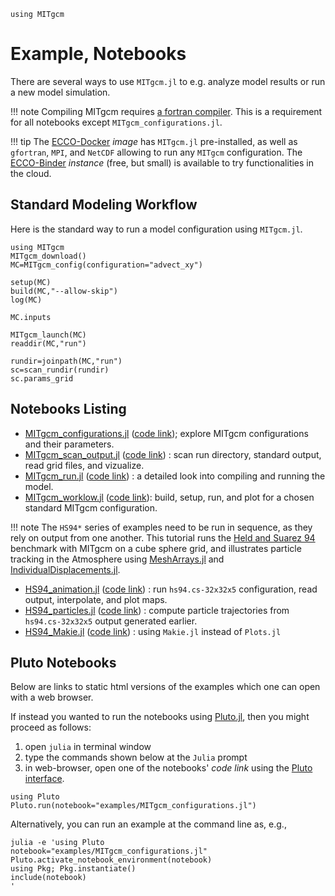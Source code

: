 
```@setup 1
using MITgcm
```

# Example, Notebooks

There are several ways to use `MITgcm.jl` to e.g. analyze model results or run a new model simulation.

!!! note
	Compiling MITgcm requires [a fortran compiler](https://fortran-lang.org/learn/os_setup/install_gfortran). This is a requirement for all notebooks except `MITgcm_configurations.jl`.

!!! tip
	The [ECCO-Docker](https://github.com/gaelforget/ECCO-Docker#readme) _image_ has `MITgcm.jl` pre-installed, as well as `gfortran`, `MPI`, and `NetCDF` allowing to run any `MITgcm` configuration. The [ECCO-Binder](https://mybinder.org/v2/gh/gaelforget/ECCO-Docker/HEAD) _instance_ (free, but small) is available to try functionalities in the cloud.

## Standard Modeling Workflow

Here is the standard way to run a model configuration using `MITgcm.jl`.

```@example 1
using MITgcm
MITgcm_download()
MC=MITgcm_config(configuration="advect_xy")
```

```@example 1
setup(MC)
build(MC,"--allow-skip")
log(MC)
```

```@example 1
MC.inputs
```

```@example 1
MITgcm_launch(MC)
readdir(MC,"run")
```

```@example 1
rundir=joinpath(MC,"run")
sc=scan_rundir(rundir)
sc.params_grid
```

## Notebooks Listing

- [MITgcm_configurations.jl](MITgcm_configurations.html) ([code link](https://raw.githubusercontent.com/gaelforget/MITgcm.jl/master/examples/MITgcm_configurations.jl)); explore MITgcm configurations and their parameters.
- [MITgcm\_scan\_output.jl](MITgcm_scan_output.html) ([code link](https://raw.githubusercontent.com/gaelforget/MITgcm.jl/master/examples/MITgcm_scan_output.jl)) : scan run directory, standard output, read grid files, and vizualize. 
- [MITgcm_run.jl](MITgcm_run.html) ([code link](https://raw.githubusercontent.com/gaelforget/MITgcm.jl/master/examples/MITgcm_run.jl)) : a detailed look into compiling and running the model.
- [MITgcm_worklow.jl](MITgcm_worklow.html) ([code link](https://raw.githubusercontent.com/gaelforget/MITgcm.jl/master/examples/MITgcm_worklow.jl)): build, setup, run, and plot for a chosen standard MITgcm configuration.

!!! note
	The `HS94*` series of examples need to be run in sequence, as they rely on output from one another. This tutorial runs the [Held and Suarez 94](https://mitgcm.readthedocs.io/en/latest/overview/global_atmos_hs.html) benchmark	 with MITgcm on a cube sphere grid, and illustrates particle tracking in the Atmosphere using	[MeshArrays.jl](https://juliaclimate.github.io/MeshArrays.jl/dev/) and [IndividualDisplacements.jl](https://juliaclimate.github.io/IndividualDisplacements.jl/dev/).

- [HS94_animation.jl](HS94_animation.html) ([code link](https://raw.githubusercontent.com/gaelforget/MITgcm.jl/master/examples/HS94_animation.jl)) : run `hs94.cs-32x32x5` configuration, read output, interpolate, and plot maps.
- [HS94_particles.jl](HS94_particles.html) ([code link](https://raw.githubusercontent.com/gaelforget/MITgcm.jl/master/examples/HS94_particles.jl)) : compute particle trajectories from `hs94.cs-32x32x5` output generated earlier.
- [HS94_Makie.jl](HS94_Makie.html) ([code link](https://raw.githubusercontent.com/gaelforget/MITgcm.jl/master/examples/HS94_Makie.jl)) : using `Makie.jl` instead of `Plots.jl`

## Pluto Notebooks

Below are links to static html versions of the examples which one can open with a web browser.

If instead you wanted to run the notebooks using [Pluto.jl](https://plutojl.org), then you might proceed as follows:

1. open `julia` in terminal window
2. type the commands shown below at the `Julia` prompt
3. in web-browser, open one of the notebooks' _code link_ using the [Pluto interface](https://github.com/fonsp/Pluto.jl/wiki/🔎-Basic-Commands-in-Pluto).

```
using Pluto
Pluto.run(notebook="examples/MITgcm_configurations.jl")
```

Alternatively, you can run an example at the command line as, e.g., 

```
julia -e 'using Pluto
notebook="examples/MITgcm_configurations.jl"
Pluto.activate_notebook_environment(notebook)
using Pkg; Pkg.instantiate()
include(notebook)
'
```

